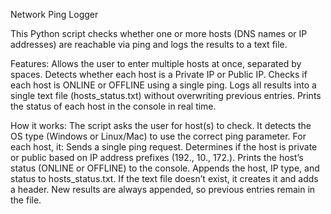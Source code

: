 Network Ping Logger

This Python script checks whether one or more hosts (DNS names or IP addresses) are reachable via ping and logs the results to a text file.

Features:
Allows the user to enter multiple hosts at once, separated by spaces.
Detects whether each host is a Private IP or Public IP.
Checks if each host is ONLINE or OFFLINE using a single ping.
Logs all results into a single text file (hosts_status.txt) without overwriting previous entries.
Prints the status of each host in the console in real time.

How it works:
The script asks the user for host(s) to check.
It detects the OS type (Windows or Linux/Mac) to use the correct ping parameter.
For each host, it:
Sends a single ping request.
Determines if the host is private or public based on IP address prefixes (192., 10., 172.).
Prints the host’s status (ONLINE or OFFLINE) to the console.
Appends the host, IP type, and status to hosts_status.txt.
If the text file doesn’t exist, it creates it and adds a header.
New results are always appended, so previous entries remain in the file.
